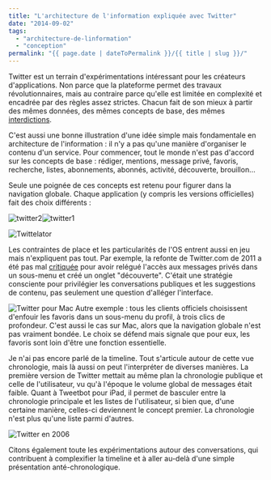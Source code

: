 ```yaml
---
title: "L'architecture de l'information expliquée avec Twitter"
date: "2014-09-02"
tags:
  - "architecture-de-linformation"
  - "conception"
permalink: "{{ page.date | dateToPermalink }}/{{ title | slug }}/"
---
```


Twitter est un terrain d'expérimentations intéressant pour les créateurs d'applications. Non parce que la plateforme permet des travaux révolutionnaires, mais au contraire parce qu'elle est limitée en complexité et encadrée par des règles assez strictes. Chacun fait de son mieux à partir des mêmes données, des mêmes concepts de base, des mêmes [interdictions](https://developer.twitter.com/fr/developer-terms/agreement-and-policy).

C'est aussi une bonne illustration d'une idée simple mais fondamentale en architecture de l'information : il n'y a pas qu'une manière d'organiser le contenu d'un service. Pour commencer, tout le monde n'est pas d'accord sur les concepts de base : rédiger, mentions, message privé, favoris, recherche, listes, abonnements, abonnés, activité, découverte, brouillon…

Seule une poignée de ces concepts est retenu pour figurer dans la navigation globale. Chaque application (y compris les versions officielles) fait des choix différents :

![twitter2](images/twitter_2.png)![twitter1](/assets/images/twitter_1.png)

![Twittelator](/assets/images/twitterlator.png " Twittelator pour iPad")

Les contraintes de place et les particularités de l'OS entrent aussi en jeu mais n'expliquent pas tout. Par exemple, la refonte de Twitter.com de 2011 a été pas mal [critiquée](http://daringfireball.net/2011/12/new_twitter) pour avoir relégué l'accès aux messages privés dans un sous-menu et créé un onglet "découverte". C'était une stratégie consciente pour privilégier les conversations publiques et les suggestions de contenu, pas seulement une question d'alléger l'interface.

![Twitter pour Mac](/assets/images/twitter-mac.png) Autre exemple : tous les clients officiels choisissent d'enfouir les favoris dans un sous-menu du profil, à trois clics de profondeur. C'est aussi le cas sur Mac, alors que la navigation globale n'est pas vraiment bondée. Le choix se défend mais signale que pour eux, les favoris sont loin d'être une fonction essentielle.

Je n'ai pas encore parlé de la timeline. Tout s'articule autour de cette vue chronologie, mais là aussi on peut l'interpréter de diverses manières. La première version de Twitter mettait au même plan la chronologie publique et celle de l'utilisateur, vu qu'à l'époque le volume global de messages était faible. Quant à Tweetbot pour iPad, il permet de basculer entre la chronologie principale et les listes de l'utilisateur, si bien que, d'une certaine manière, celles-ci deviennent le concept premier. La chronologie n'est plus qu'une liste parmi d'autres.

![Twitter en 2006](/assets/images/twitter_2006.jpeg " Twitter en 2006")

Citons également toute les expérimentations autour des conversations, qui contribuent à complexifier la timeline et à aller au-delà d'une simple présentation anté-chronologique.
